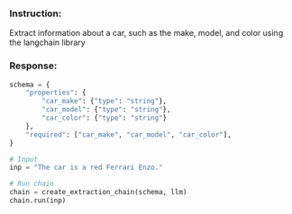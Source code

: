 ### Instruction:
Extract information about a car, such as the make, model, and color using the langchain library

### Response:
```python
schema = {
    "properties": {
        "car_make": {"type": "string"},
        "car_model": {"type": "string"},
        "car_color": {"type": "string"}
    },
    "required": ["car_make", "car_model", "car_color"],
}

# Input 
inp = "The car is a red Ferrari Enzo."

# Run chain
chain = create_extraction_chain(schema, llm)
chain.run(inp)
```